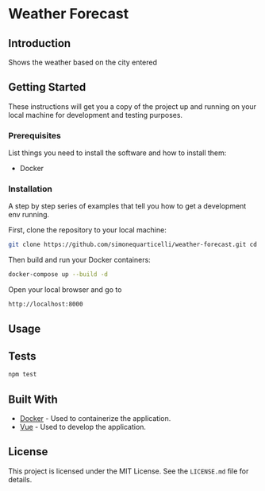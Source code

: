 # Weather Forecast

## Introduction

Shows the weather based on the city entered

## Getting Started

These instructions will get you a copy of the project up and running on your local machine for development and testing purposes.

### Prerequisites

List things you need to install the software and how to install them:
* Docker

### Installation

A step by step series of examples that tell you how to get a development env running.

First, clone the repository to your local machine:
``` bash
git clone https://github.com/simonequarticelli/weather-forecast.git cd weather-forecast
```

Then build and run your Docker containers:
``` bash
docker-compose up --build -d
```

Open your local browser and go to
``` bash
http://localhost:8000
```

## Usage



## Tests

``` bash
npm test
```

## Built With

* [Docker](https://www.docker.com/) - Used to containerize the application.
* [Vue](https://vuejs.org/) - Used to develop the application.

## License

This project is licensed under the MIT License. See the `LICENSE.md` file for details.
